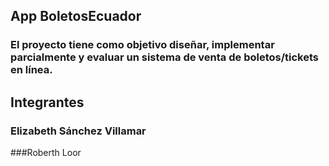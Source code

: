 ## App BoletosEcuador
### El proyecto tiene como objetivo diseñar, implementar parcialmente y evaluar un sistema de venta de boletos/tickets en línea.


## Integrantes
### Elizabeth Sánchez Villamar
###Roberth Loor
###
